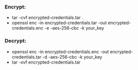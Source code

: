 ### Encrypt:
- tar -cvf encrypted-credentials.tar .
- openssl enc -in encrypted-credentials.tar -out encrypted-credentials.enc -e -aes-256-cbc -k your_key

### Decrypt:
- openssl enc -in encrypted-credentials.enc -out encrypted-credentials.tar -d -aes-256-cbc -k your_key
- tar -xvf encrypted-credentials.tar
